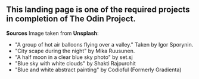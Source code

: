 This landing page is one of the required projects in completion of The Odin Project.
---

**Sources**
Image taken from **Unsplash**: 
- "A group of hot air balloons flying over a valley." Taken by Igor Sporynin.
- "City scape during the night" by Mika Ruusunen.
- "A half moon in a clear blue sky photo" by set.sj
- "Blue sky with white clouds" by Shakti Rajpurohit
- "Blue and white abstract painting" by Codioful (Formerly Gradienta)